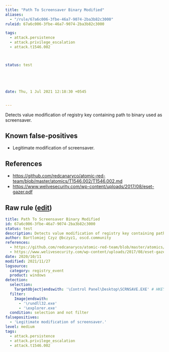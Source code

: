 ```yaml
---
title: "Path To Screensaver Binary Modified"
aliases:
  - "/rule/67a6c006-3fbe-46a7-9074-2ba3b82c3000"
ruleid: 67a6c006-3fbe-46a7-9074-2ba3b82c3000

tags:
  - attack.persistence
  - attack.privilege_escalation
  - attack.t1546.002



status: test





date: Thu, 1 Jul 2021 12:18:30 +0545


---
```


Detects value modification of registry key containing path to binary used as screensaver.

<!--more-->


## Known false-positives

* Legitimate modification of screensaver.



## References

* https://github.com/redcanaryco/atomic-red-team/blob/master/atomics/T1546.002/T1546.002.md
* https://www.welivesecurity.com/wp-content/uploads/2017/08/eset-gazer.pdf


## Raw rule ([edit](https://github.com/SigmaHQ/sigma/edit/master/rules/windows/registry_event/registry_event_modify_screensaver_binary_path.yml))
```yaml
title: Path To Screensaver Binary Modified
id: 67a6c006-3fbe-46a7-9074-2ba3b82c3000
status: test
description: Detects value modification of registry key containing path to binary used as screensaver.
author: Bartlomiej Czyz @bczyz1, oscd.community
references:
  - https://github.com/redcanaryco/atomic-red-team/blob/master/atomics/T1546.002/T1546.002.md
  - https://www.welivesecurity.com/wp-content/uploads/2017/08/eset-gazer.pdf
date: 2020/10/11
modified: 2021/11/27
logsource:
  category: registry_event
  product: windows
detection:
  selection:
    TargetObject|endswith: '\Control Panel\Desktop\SCRNSAVE.EXE' # HKEY_CURRENT_USER\Control Panel\Desktop\SCRNSAVE.EXE
  filter:
    Image|endswith:
      - '\rundll32.exe'
      - '\explorer.exe'
  condition: selection and not filter
falsepositives:
  - 'Legitimate modification of screensaver.'
level: medium
tags:
  - attack.persistence
  - attack.privilege_escalation
  - attack.t1546.002

```
